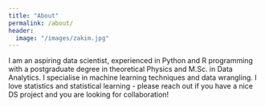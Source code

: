 ```yaml
---
title: "About"
permalink: /about/
header:
  image: "/images/zakim.jpg"
---
```




I am an aspiring data scientist, experienced in Python and R programming with a postgraduate degree in theoretical Physics and M.Sc. in Data Analytics. 
I specialise in machine learning techniques and data wrangling. I love statistics and statistical learning - please reach out if you have a nice DS project and you are looking for collaboration! 
